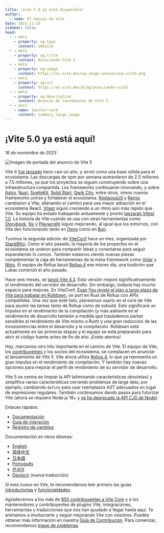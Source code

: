 ```yaml
---
title: ¡Vite 5.0 ya está disponible!
author:
  - name: El equipo de Vite
date: 2023-11-16
sidebar: false
head:
  - - meta
    - property: og:type
      content: website
  - - meta
    - property: og:title
      content: Anunciando Vite 5
  - - meta
    - property: og:image
      content: https://es.vite.dev/og-image-announcing-vite5.png
  - - meta
    - property: og:url
      content: https://es.vite.dev/blog/anunciando-vite5
  - - meta
    - property: og:description
      content: Anuncio de lanzamiento de Vite 5
  - - meta
    - name: twitter:card
      content: summary_large_image
---
```


# ¡Vite 5.0 ya está aquí!

_16 de noviembre de 2023_

![Imagen de portada del anuncio de Vite 5](/og-image-announcing-vite5.png)

Vite 4 [fue lanzado](./anunciando-vite4.md) hace casi un año, y sirvió como una base sólida para el ecosistema. Las descargas de npm por semana aumentaron de 2.5 millones a 7.5 millones, ya que los proyectos se siguen construyendo sobre una infraestructura compartida. Los frameworks continuaron innovando, y sobre [Astro](https://astro.build/), [Nuxt](https://nuxt.com/), [SvelteKit](https://kit.svelte.dev/), [Solid Start](https://www.solidjs.com/blog/introducing-solidstart), [Qwik City](https://qwik.builder.io/qwikcity/overview/), entre otros, vimos nuevos frameworks unirse y fortalecer el ecosistema. [RedwoodJS](https://redwoodjs.com/) y [Remix](https://remix.run/) cambiaron a Vite, allanando el camino para una mayor adopción en el ecosistema React. [Vitest](https://vitest.dev) siguió creciendo a un ritmo aún más rápido que Vite. Su equipo ha estado trabajando arduamente y pronto [lanzarán Vitest 1.0](https://github.com/vitest-dev/vitest/issues/3596). La historia de Vite cuando se usa con otras herramientas como [Storybook](https://storybook.js.org), [Nx](https://nx.dev) y [Playwright](https://playwright.dev) siguió mejorando, al igual que los entornos, con Vite dev funcionando tanto en [Deno](https://deno.com) como en [Bun](https://bun.sh).

Tuvimos la segunda edición de [ViteConf](https://viteconf.org/23/replay) hace un mes, organizada por [StackBlitz](https://stackblitz.com). Como el año pasado, la mayoría de los proyectos en el ecosistema se unieron para compartir ideas y conectarse para seguir expandiendo lo común. También estamos viendo nuevas piezas complementar la caja de herramientas de la meta-framework como [Volar](https://volarjs.dev/) y [Nitro](https://nitro.unjs.io/). El equipo de Rollup lanzó [Rollup 4](https://rollupjs.org) ese mismo día, una tradición que Lukas comenzó el año pasado.

Hace seis meses, se [lanzó Vite 4.3](./anunciando-vite-4-3.md). Esta versión mejoró significativamente el rendimiento del servidor de desarrollo. Sin embargo, todavía hay mucho espacio para mejoras. En ViteConf, [Evan You reveló el plan a largo plazo de Vite para trabajar en Rolldown](https://www.youtube.com/watch?v=hrdwQHoAp0M), un port en Rust de Rollup con APIs compatibles. Una vez que esté listo, planeamos usarlo en el core de Vite para asumir las tareas tanto de Rollup como de esbuild. Esto significará un impulso en el rendimiento de la compilación (y más adelante en el rendimiento de desarrollo también a medida que traslademos partes sensibles al rendimiento de Vite mismo a Rust) y una gran reducción de las inconsistencias entre el desarrollo y la compilación. Rolldown está actualmente en las primeras etapas y el equipo se está preparando para abrir el código fuente antes de fin de año. ¡Estén atentos!

Hoy, marcamos otro hito importante en el camino de Vite. El equipo de Vite, los [contribuyentes](https://github.com/vite/vite/graphs/contributors) y los socios del ecosistema, se complacen en anunciar el lanzamiento de Vite 5. Vite ahora utiliza [Rollup 4](https://github.com/vite/vite/pull/14508), lo que ya representa un gran impulso en el rendimiento de compilación. Y también hay nuevas opciones para mejorar el perfil de rendimiento de su servidor de desarrollo.

Vite 5 se centra en limpiar la API (eliminando características obsoletas) y simplifica varias características cerrando problemas de larga data, por ejemplo, cambiando `define` para usar reemplazos AST adecuados en lugar de expresiones regulares. También continuamos dando pasos para futurizar Vite (ahora se requiere Node.js 18+ y [se ha deprecado la API CJS de Node](/guide/migration#api-de-node-para-la-compilacion-cjs-de-vite-ahora-obsoleta)).

Enlaces rápidos:

- [Documentación](/)
- [Guía de migración](/guide/migration)
- [Registro de cambios](https://github.com/vite/vite/blob/main/packages/vite/CHANGELOG.md#500-2023-11-16)

Documentación en otros idiomas:

- [English](https://vite.dev/)
- [简体中文](https://cn.vite.dev/)
- [日本語](https://ja.vite.dev/)
- [Português](https://pt.vite.dev/)
- [한국어](https://ko.vite.dev/)
- [Deutsch](https://de.vite.dev/) (nueva traducción)

Si eres nuevo en Vite, te recomendamos leer primero las guías [introductorias](/guide/) y [funcionalidades](/guide/features).

Agradecemos a los más de [850 contribuyentes a Vite Core](https://github.com/vite/vite/graphs/contributors) y a los mantenedores y contribuyentes de plugins Vite, integraciones, herramientas y traducciones que nos han ayudado a llegar hasta aquí. Te animamos a involucrarte y seguir mejorando Vite con nosotros. Puedes obtener más información en nuestra [Guía de Contribución](https://github.com/vite/docs-es/blob/main/CONTRIBUTING.md). Para comenzar, recomendamos [triage de problemas](https://github.com/vite)

